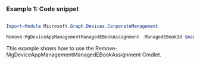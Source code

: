 ### Example 1: Code snippet

```powershell

Import-Module Microsoft.Graph.Devices.CorporateManagement

Remove-MgDeviceAppManagementManagedEBookAssignment -ManagedEBookId $managedEBookId -ManagedEBookAssignmentId $managedEBookAssignmentId

```
This example shows how to use the Remove-MgDeviceAppManagementManagedEBookAssignment Cmdlet.

